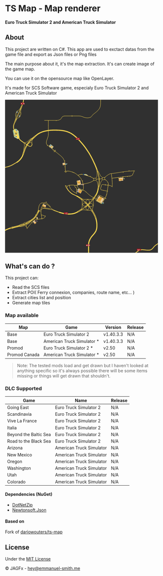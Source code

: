 # TS Map - Map renderer
#### Euro Truck Simulator 2 and American Truck Simulator

## About

This project are written on C#. This app are used to exctact datas from the game file and export as Json files or Png files

The main purpose about it, it's the map extraction. It's can create image of the game map.

You can use it on the opensource map like OpenLayer.

It's made for SCS Software game, especialy Euro Truck Simulator 2 and American Truck Simulator

![Plop](docs/preview.png)


## What's can do ?

This project can: 

- Read the SCS files
- Extract POI( Ferry connexion, companies, route name, etc... )
- Extract cities list and position
- Generate map tiles

### Map available

|Map|Game|Version|Release|
|---|---|---|---|
|Base|Euro Truck Simulator 2|v1.40.3.3|N/A|
|Base|American Truck Simulator *|v1.40.3.3|N/A|
|Promod|Euro Truck Simulator 2 *|v2.50|N/A|
|Promod Canada|American Truck Simulator *|v2.50|N/A|

> Note: The tested mods load and get drawn but I haven't looked at anything specific so it's always possible there will be some items missing or things will get drawn that shouldn't.

### DLC Supported

|Game|Name|Release|
|---|---|---|
|Going East|Euro Truck Simulator 2|N/A|
|Scandinavia|Euro Truck Simulator 2|N/A|
|Vive La France|Euro Truck Simulator 2|N/A|
|Italia|Euro Truck Simulator 2|N/A|
|Beyond the Baltic Sea|Euro Truck Simulator 2|N/A|
|Road to the Black Sea|Euro Truck Simulator 2|N/A|
|Arizona|American Truck Simulator|N/A|
|New Mexico|American Truck Simulator|N/A|
|Oregon|American Truck Simulator|N/A|
|Washington|American Truck Simulator|N/A|
|Utah|American Truck Simulator|N/A|
|Colorado|American Truck Simulator|N/A|


#### Dependencies (NuGet)
- [DotNetZip](https://www.nuget.org/packages/DotNetZip/)
- [Newtonsoft.Json](https://www.nuget.org/packages/Newtonsoft.Json)

#### Based on
Fork of [dariowouters/ts-map](https://github.com/dariowouters/ts-map)

## License
Under the [MIT License](LICENSE)

© JAGFx - hey@emmanuel-smith.me
